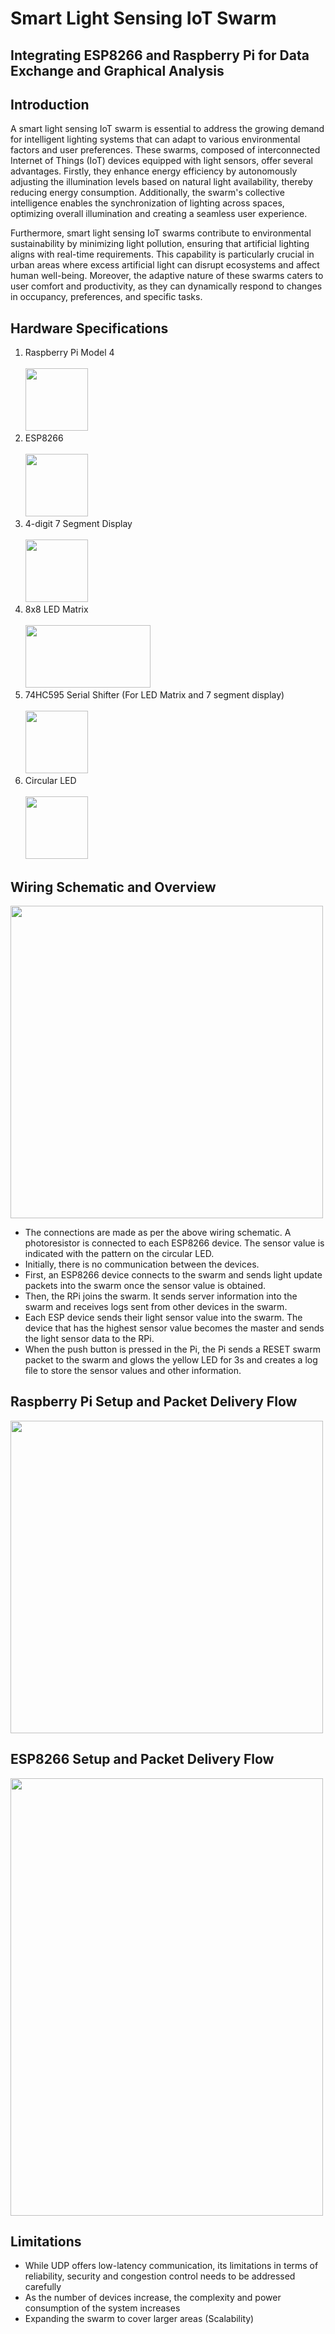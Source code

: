 # Smart Light Sensing IoT Swarm 
## Integrating ESP8266 and Raspberry Pi for Data Exchange and Graphical Analysis
## Introduction

A smart light sensing IoT swarm is essential to address the growing demand for intelligent lighting systems that can adapt to various environmental factors and user preferences. These swarms, composed of interconnected Internet of Things (IoT) devices equipped with light sensors, offer several advantages. Firstly, they enhance energy efficiency by autonomously adjusting the illumination levels based on natural light availability, thereby reducing energy consumption. Additionally, the swarm's collective intelligence enables the synchronization of lighting across spaces, optimizing overall illumination and creating a seamless user experience.

Furthermore, smart light sensing IoT swarms contribute to environmental sustainability by minimizing light pollution, ensuring that artificial lighting aligns with real-time requirements. This capability is particularly crucial in urban areas where excess artificial light can disrupt ecosystems and affect human well-being. Moreover, the adaptive nature of these swarms caters to user comfort and productivity, as they can dynamically respond to changes in occupancy, preferences, and specific tasks.

## Hardware Specifications

1. Raspberry Pi Model 4 <br><br>
<img src="https://github.com/Abudoo99/smart-light-sensing-iot-swarm/assets/69448986/78f589c8-9e7c-41a6-ac35-2ca4f48cfb4a" width="100" height="100" ><br>
2. ESP8266 <br><br>
<img src="https://github.com/Abudoo99/smart-light-sensing-iot-swarm/assets/69448986/115532b1-bf1f-401e-9764-ed0f8848ae98" width="100" height="100" ><br>
3. 4-digit 7 Segment Display <br><br>
<img src="https://github.com/Abudoo99/smart-light-sensing-iot-swarm/assets/69448986/31373592-2aa8-41d4-a9ca-0c41439646e7" width="100" height="100" ><br>
4. 8x8 LED Matrix <br><br>
<img src="https://github.com/Abudoo99/smart-light-sensing-iot-swarm/assets/69448986/6ad57af3-4277-4eef-942e-829607bb2ac0" width="200" height="100" ><br>
5. 74HC595 Serial Shifter (For LED Matrix and 7 segment display) <br><br>
<img src="https://github.com/Abudoo99/smart-light-sensing-iot-swarm/assets/69448986/bc422c18-7b1f-452e-a89a-fbc129cf22da" width="100" height="100" ><br>
6. Circular LED <br><br>
<img src="https://github.com/Abudoo99/smart-light-sensing-iot-swarm/assets/69448986/44edf0c5-8363-4987-a97f-76f2141fa48a" width="100" height="100" ><br>

## Wiring Schematic and Overview
<img src="https://github.com/Abudoo99/smart-light-sensing-iot-swarm/assets/69448986/085dc22a-ced0-4fab-a3de-b8011d67de0a" width="500" height="500" ><br>
*	The connections are made as per the above wiring schematic. A photoresistor is connected to each ESP8266 device. The sensor value is indicated with the pattern on the circular LED.
*	Initially, there is no communication between the devices.
*	First, an ESP8266 device connects to the swarm and sends light update packets into the swarm once the sensor value is obtained. 
*	Then, the RPi joins the swarm. It sends server information into the swarm and receives logs sent from other devices in the swarm.
*	Each ESP device sends their light sensor value into the swarm. The device that has the highest sensor value becomes the master and sends the light sensor data to the RPi.
*	When the push button is pressed in the Pi, the Pi sends a RESET swarm packet to the swarm and glows the yellow LED for 3s and creates a log file to store the sensor values and other information.

## Raspberry Pi Setup and Packet Delivery Flow
<img src="https://github.com/Abudoo99/smart-light-sensing-iot-swarm/assets/69448986/f0825c06-ed06-4e15-b09f-8e16b4200cff" width="500" height="500" ><br>

## ESP8266 Setup and Packet Delivery Flow
<img src="https://github.com/Abudoo99/smart-light-sensing-iot-swarm/assets/69448986/4041550b-1128-425a-abe2-a067f6cf0c9c" width="500" height="700" ><br>

## Limitations
* While UDP offers low-latency communication, its limitations in terms of reliability, security and congestion control needs to be addressed carefully
* As the number of devices increase, the complexity and power consumption of the system increases
* Expanding the swarm to cover larger areas (Scalability)


